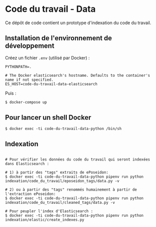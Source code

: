 # Code du travail - Data

Ce dépôt de code contient un prototype d'indexation du code du travail.

## Installation de l'environnement de développement

Créez un fichier `.env` (utilisé par Docker) :

```shell
PYTHONPATH=.

# The Docker elasticsearch's hostname. Defaults to the container's name if not specified.
ES_HOST=code-du-travail-data-elasticsearch
```

Puis :

```bash
$ docker-compose up
```

## Pour lancer un shell Docker

```shell
$ docker exec -ti code-du-travail-data-python /bin/sh
```

## Indexation

```shell

# Pour vérifier les données du code du travail qui seront indexées dans Elasticsearch :

# 1) à partir des "tags" extraits de ePoseidon:
$ docker exec -ti code-du-travail-data-python pipenv run python indexation/code_du_travail/eposeidon_tags/data.py -v

# 2) ou à partir des "tags" renommés humainement à partir de l'extraction ePoseidon:
$ docker exec -ti code-du-travail-data-python pipenv run python indexation/code_du_travail/cleaned_tags/data.py -v

# Pour peupler l'index d'Elasticsearch :
$ docker exec -ti code-du-travail-data-python pipenv run python indexation/elastic/create_indexes.py
```
